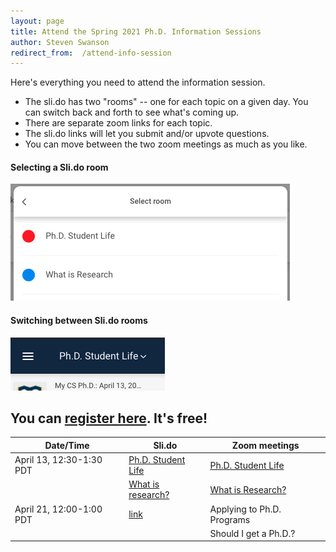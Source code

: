 ```yaml
---
layout: page
title: Attend the Spring 2021 Ph.D. Information Sessions
author: Steven Swanson
redirect_from:  /attend-info-session
---
```


Here's everything you need to attend the information session.

* The sli.do has two "rooms" -- one for each topic on a given day.  You can switch back and forth to see what's coming up.
* There are separate zoom links for each topic.
* The sli.do links will let you submit and/or upvote questions.
* You can move between the two zoom meetings as much as you like.

#### Selecting a Sli.do room

![selecting an sli.do room](/assets/img/slido-select-room.png)

#### Switching between Sli.do rooms

![switching between sli.do rooms](/assets/img/slido-switch-rooms.png)

## You can [register here](https://www.eventbrite.com/e/computer-science-phd-info-session-registration-147339310845).  It's free!


| Date/Time                | Sli.do                                    | Zoom meetings              |
|--------------------------|-------------------------------------------|----------------------------|
| April 13, 12:30-1:30 PDT | [Ph.D. Student Life](https://app.sli.do/event/pa7fpp5w/live/questions?section=cbdbdb5f-720b-401d-96a4-fefbdb170b13) | [Ph.D. Student Life](https://ucsd.zoom.us/j/96060317375)         |
|                          | [What is research?](https://app.sli.do/event/pa7fpp5w/live/questions?section=978d0265-70f4-4f0e-ad6a-f587c46fd9b2)                                          | [What is Research?](https://ucsd.zoom.us/j/95359302666)          |
| April 21, 12:00-1:00 PDT | [link](https://app.sli.do/event/gignj6m4) | Applying to Ph.D. Programs |
|                          |                                           | Should I get a Ph.D.?      |

